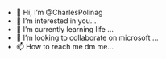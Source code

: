 - 👋 Hi, I’m @CharlesPolinag
- 👀 I’m interested in you...
- 🌱 I’m currently learning life ...
- 💞️ I’m looking to collaborate on microsoft ...
- 📫 How to reach me dm me...

<!---
CharlesPolinag/CharlesPolinag is a ✨ special ✨ repository because its `README.md` (this file) appears on your GitHub profile.
You can click the Preview link to take a look at your changes.
--->
